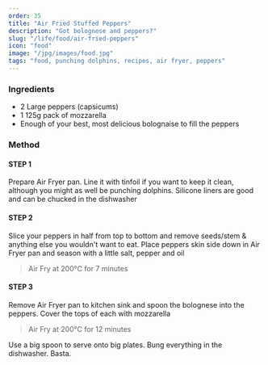 ```yaml
---
order: 35
title: "Air Fried Stuffed Peppers"
description: "Got bolognese and peppers?"
slug: "/life/food/air-fried-peppers"
icon: "food"
image: "/jpg/images/food.jpg"
tags: "food, punching dolphins, recipes, air fryer, peppers"
---
```

### Ingredients

- 2 Large peppers (capsicums)
- 1 125g pack of mozzarella
- Enough of your best, most delicious bolognaise to fill the peppers

### Method

#### STEP 1

Prepare Air Fryer pan. Line it with tinfoil if you want to keep it clean, although you might as well be punching dolphins. Silicone liners are good and can be chucked in the dishwasher

#### STEP 2

Slice your peppers in half from top to bottom and remove seeds/stem & anything else you wouldn't want to eat. Place peppers skin side down in Air Fryer pan and season with a little salt, pepper and oil

> Air Fry at 200°C for 7 minutes

#### STEP 3

Remove Air Fryer pan to kitchen sink and spoon the bolognese into the peppers. Cover the tops of each with mozzarella

> Air Fry at 200°C for 12 minutes

Use a big spoon to serve onto big plates. Bung everything in the dishwasher. Basta.